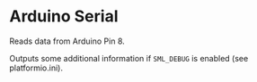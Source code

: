 # Arduino Serial

Reads data from Arduino Pin 8.

Outputs some additional information if `SML_DEBUG` is enabled (see platformio.ini).
